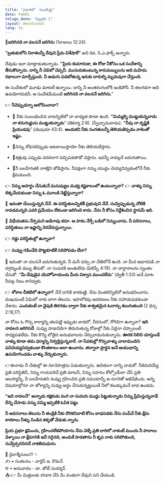 ```yaml
---
title: "ఎడారిలో  సెలయేర్లు"
date: Feb01
telugu_date: "ఫిబ్రవరి 1"
layout: devotional
lang: te
---
```


**📖జరిగినది నా వలననే జరిగెను**
 (1రాజులు 12:24).

 **“బ్రతుకులోని నిరాశలన్నీ దేవుని ప్రేమ విశేషాలే”** అని రెవ. సి.ఎ.ఫాక్స్ అన్నారు.
 
దేవుడు ఇలా మాట్లాడుతున్నాడు. 
**"ప్రియ కుమారుడా, ఈ రోజు నీకోసం ఒక సందేశాన్ని తీసుకొచ్చాను. దాన్ని నీ చెవిలో చెప్పనీ. ముసురుకుంటున్న కారుమబ్బులను అది మహిమ రథాలుగా మార్చేస్తుంది. నీ అడుగు పడబోతున్న ఇరుకు దారుల్ని మృదువుగా చేస్తుంది.**

 ఈ సందేశంలో మూడు మాటలే ఉన్నాయి. దాన్ని నీ అంతరంగంలోకి ఇంకిపోనీ. నీ తలగడగా అది ఉపయోగపడనీ. ఆ సందేశమేమంటే **జరిగినది నా వలననే జరిగెను**.”

👉 **నీవెప్పుడన్నా ఆలోచించావా?**

- 🔹 నీకు సంబంధించిన వాటన్నిటిలో నా బాధ్యత కూడా ఉంది. **“మిమ్మల్ని ముట్టుకున్నవాడు నా కనుగుడ్డును ముట్టుకున్నాడు**”
 (జెకర్యా 2:8). (స్వేచ్ఛానువాదం).
 **“నీవు నా దృష్టికి ప్రియుడవు**” 
(యెషయా 43:4). 
**అందుకని నీకు సంగతులన్నీ తెలియజెప్పడం నాకెంతో ఇష్టం.**

- 🔹నిన్ను శోధనలెప్పుడు అటకాయిస్తాయో నీకు తెలియజేస్తాను.
- 🔹శత్రువు ఎప్పుడు వరదలాగ వచ్చిపడతాడో చెప్తాను. ఇవన్నీ నావల్లనే జరుగుతాయి.

- 🔹నీ బలహీనతకి నాశక్తిని జోడిస్తాను. నీపక్షంగా నన్ను యుద్దం చెయ్యనివ్వడంలోనే నీకు క్షేమముంది.

👉 **నిన్ను అపార్థం చేసుకునే మనుష్యుల మధ్య కష్టకాలంలో ఉంటున్నావా?**
👉 **వాళ్ళు నిన్ను లెక్కచేయకుండా నిన్ను ఓ మూలకి నెట్టేస్తున్నారా?** 

🔺 **ఇదంతా చేయిస్తున్నది నేనే. ఈ పరిస్థితులన్నిటికీ ప్రభువుని నేనే. నువ్విప్పుడున్న చోటికి రావడమన్నది ఎవరి ప్రమేయం లేకుండా జరిగింది కాదు. నేను నీ కోసం నిర్దేశించిన స్థానమే ఇది.**

🔺 **విధేయతను నేర్పమని అడిగావు కదూ. ఆ పాఠం నేర్పే బడిలో నిన్నుంచాను. నీ పరిసరాలు, పరిస్థితులు నా ఇష్టాన్ని నెరవేరుస్తున్నాయి.**

👉 **గడ్డు పరిస్థితుల్లో ఉన్నావా?**

👉 **నువ్వు గడించేది పొట్టకూటికే సరిపోవడం లేదా?**

🔺 ఇదంతా నా వలననే జరుగుతున్నది. నీ మనీ పర్సు నా చేతిలోనే ఉంది. నా మీద ఆధారపడి నా దగ్గర్నుండి డబ్బు తీసుకో. నా సంపదకి అంతులేదు (ఫిలిప్పీ 4:19). నా వాగ్దానాలను స్వంతం చేసుకో. **“మీ దేవుడైన యెహోవాయందు మీరు విశ్వాస ముంచలేదు**” (ద్వితీ 1:33) అనే మాట నీపట్ల నిజం కానివ్వకు.

👉 **శోకాల చీకటిలో ఉన్నావా?** నేనే దానికి కారకుణ్ణి. నేను చింతలెన్నిటినో అనుభవించాను. దుఃఖమంటే ఏమిటో నాకు బాగా తెలుసు. ఇహలోకపు ఆదరణలు నీకు సహాయపడకుండా చేశాను. **ఎందుకంటే నా వైపుకి తిరగడం ద్వారా నీకు శాశ్వతమైన ఓదార్పు కలుగుతుంది** (2 థెస్స 2:16,17). 

నా కోసం ఓ గొప్ప కార్యాన్ని తలపెట్టి ఇప్పుడు బాధలో, నీరసంలో, రోగివిగా ఉన్నావా? **ఇది నావలన జరిగినదే**. నువ్వు హడావిడిగా తిరుగుతున్న రోజుల్లో నీకు ఏదైనా చెప్పాలంటే సాధ్యపడలేదు. నీకు కొన్ని లోతైన అనుభవాలను నేర్పుదామనుకున్నాను. 
**ఊరక నిలిచి చూస్తుండే వాళ్ళు కూడా తమ ధర్మాన్ని నిర్వర్తిస్తున్నవారే. నా సేవకుల్లో గొప్పవాళ్ళు చాలామందిని పనిచెయ్యనివ్వకుండా కొంతకాలం అలా ఉంచాను. తద్వారా ప్రార్థన అనే ఆయుధాన్ని ఉపయోగించడం వాళ్ళు నేర్చుకున్నారు.**

👉ఈనాడు నీ చేతుల్లో ఈ నూనెపాత్రను పెడుతున్నాను. ఉచితంగా దాన్ని వాడుకో. నీకెదురయ్యే ప్రతి పరిస్థితినీ, నిన్ను గాయపరిచే ప్రతి మాటనీ, నిన్ను సహనం కోల్పోయేలా చేసే ప్రతి ఆలస్యాన్నీ, నీ బలహీనతని నువ్వు గ్రహించిన ప్రతి సమయాన్నీ ఆ నూనెతో అభిషేకించు. అన్ని విషయాల్లోనూ నా జోక్యాన్ని నువ్వు అర్థం చేసుకున్నట్టయితే నీలో కలుక్కుమనే బాధ ఉండదు.

**“ఇది నావలనే" అన్నాడు రక్షకుడు వంగి నా నుదురు ముద్దు పెట్టుకున్నాడు నిన్ను ప్రేమిస్తున్నవాడే దీన్ని చేసాడు నన్ను నమ్మి ఇప్పటికి ఓపిక పట్టు** 
 
**నీ అవసరాలు తెలుసు నీ తండ్రికి నీకు దొరకనివాటి కోసం బాధపడకు నేను పంపేవే నీకు క్షేమ కారకాలు నీళ్ళు నిండిన కళ్ళతో వేడుకు న్నాను**.

**ప్రియ ప్రభూ క్షమించు, గ్రహించలేకపోయాను నేను వెళ్ళే ప్రతి దారిలో నాకంటే ముందు నీ పాదాలు వెళ్ళాయి నా క్షేమానికి ఇదే సరైనది, అందుకే పాడతాను నీ కృప నాకు సరిపోతుంది, నువ్వేర్పరచినదే నాకతిమధురం**

<div class="blessing">🙏 <span class="bless-text">దైవాశ్శీసులు!!!</span> ✨</div>

<div class="credit">✍️ <span class="credit-text">▪ సంకలనం - చార్లెస్ ఇ. కౌమన్</span></div>
<div class="credit">🌐 <span class="credit-text">▪ అనువాదం - డా. జోబ్ సుదర్శన్</span></div>


<div class="share">📤 👉 <span class="share-text">మీ మిత్రులకు share చేసి మీ వంతుగా దేవుని పని చేయండి.</span></div>
